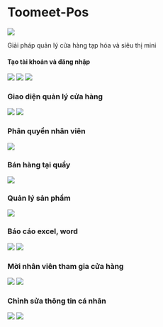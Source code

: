 ﻿# Toomeet-Pos

<img src = "./Resources/Logo_text.png"/>

Giải pháp quản lý cửa hàng tạp hóa và siêu thị mini

#### Tạo tài khoản và đăng nhập
<img width = "" src = "./Screenshots/loading.png"/>
<img src = "./Screenshots/tao_tai_khoan.png"/>
<img src = "./Screenshots/dang_nhap.png"/>

### Giao diện quản lý cửa hàng
<img src = "./Screenshots/dashboard.png"/>
<img src = "./Screenshots/cau_hinh_cua_hang.png"/>

### Phân quyền nhân viên
<img src = "./Screenshots/phan_quyen_nhan_vien.png"/>


### Bán hàng tại quầy
<img src = "./Screenshots/ban_tai_cua_hang.png"/>

### Quản lý sản phẩm
<img src = "./Screenshots/quan_ly_san_pham.png"/>

### Báo cáo excel, word
<img src = "./Screenshots/excel_bao_cao_san_pham.png"/>
<img src = "./Screenshots/bao_cao_hoa_don.png"/>

### Mời nhân viên tham gia cửa hàng
<img src = "./Screenshots/them_nhan_vien.png"/>
<img src = "./Screenshots/mail_moi_lam_viec.png"/>


### Chỉnh sửa thông tin cá nhân
<img src = "./Screenshots/thong_tin_tai_khoan.png"/>
<img src = "./Screenshots/doi_mat_khau.png"/>


